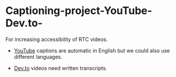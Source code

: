 # Captioning-project-YouTube-Dev.to-
For increasing accessibility of RTC videos. 

- [YouTube](https://www.youtube.com/realtoughcandy) captions are automatic in English but we could also use different languages.

- [Dev.to](https://dev.to/realtoughcandy) videos need written transcripts. 
